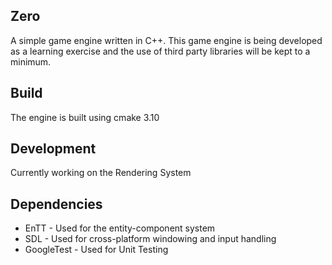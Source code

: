## Zero
A simple game engine written in C++. This game engine is being developed as a 
learning exercise and the use of third party libraries will be kept to a minimum. 

## Build
The engine is built using cmake 3.10

## Development
Currently working on the Rendering System

## Dependencies
- EnTT - Used for the entity-component system
- SDL - Used for cross-platform windowing and input handling
- GoogleTest - Used for Unit Testing
